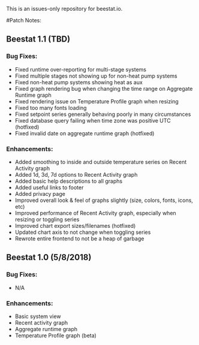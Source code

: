 This is an issues-only repository for beestat.io.

#Patch Notes:

## Beestat 1.1 (TBD)
### Bug Fixes:
- Fixed runtime over-reporting for multi-stage systems
- Fixed multiple stages not showing up for non-heat pump systems
- Fixed non-heat pump systems showing heat as aux
- Fixed graph rendering bug when changing the time range on Aggregate Runtime graph
- Fixed rendering issue on Temperature Profile graph when resizing
- Fixed too many fonts loading
- Fixed setpoint series generally behaving poorly in many circumstances
- Fixed database query failing when time zone was positive UTC (hotfixed)
- Fixed invalid date on aggregate runtime graph (hotfixed)

### Enhancements:
- Added smoothing to inside and outside temperature series on Recent Activity graph
- Added 1d, 3d, 7d options to Recent Activity graph
- Added basic help descriptions to all graphs
- Added useful links to footer
- Added privacy page
- Improved overall look & feel of graphs slightly (size, colors, fonts, icons, etc)
- Improved performance of Recent Activity graph, especially when resizing or toggling series
- Improved chart export sizes/filenames (hotfixed)
- Updated chart axis to not change when toggling series
- Rewrote entire frontend to not be a heap of garbage

## Beestat 1.0 (5/8/2018)
### Bug Fixes:
- N/A

### Enhancements:
- Basic system view
- Recent activity graph
- Aggregate runtime graph
- Temperature Profile graph (beta)
